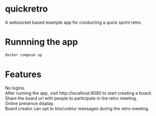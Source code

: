 # quickretro
A websocket based example app for conducting a quick sprint retro.

# Runnning the app
```sh
docker compose up
```

# Features
No logins.  
After running the app, visit http://localhost:8080 to start creating a board.  
Share the board url with people to participate in the retro meeting.  
Online presence display.  
Board creator can opt to blur/unblur messages during the retro meeting.  